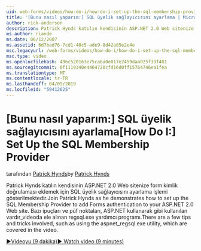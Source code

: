 ```yaml
---
uid: web-forms/videos/how-do-i/how-do-i-set-up-the-sql-membership-provider
title: '[Bunu nasıl yaparım:] SQL üyelik sağlayıcısını ayarlama | Microsoft Docs'
author: rick-anderson
description: Patrick Hynds katılın kendisinin ASP.NET 2.0 Web sitenize form kimlik doğrulaması eklemek için SQL üyelik sağlayıcısını ayarlama işlemi gösterilmektedir. Birkaç ipucu vardır...
ms.author: riande
ms.date: 06/12/2007
ms.assetid: 6d7bad76-7cd1-40c5-ade9-8d42a85e2e4e
msc.legacyurl: /web-forms/videos/how-do-i/how-do-i-set-up-the-sql-membership-provider
msc.type: video
ms.openlocfilehash: 496c520163e75ca6a0e017e2459daa025f33f481
ms.sourcegitcommit: 0f1119340e4464720cfd16d0ff15764746ea1fea
ms.translationtype: MT
ms.contentlocale: tr-TR
ms.lasthandoff: 04/09/2019
ms.locfileid: "59412625"
---
```

# <a name="how-do-i-set-up-the-sql-membership-provider"></a><span data-ttu-id="a9ca3-104">[Bunu nasıl yaparım:] SQL üyelik sağlayıcısını ayarlama</span><span class="sxs-lookup"><span data-stu-id="a9ca3-104">[How Do I:] Set Up the SQL Membership Provider</span></span>

<span data-ttu-id="a9ca3-105">tarafından [Patrick Hynds](https://twitter.com/patrickhynds)</span><span class="sxs-lookup"><span data-stu-id="a9ca3-105">by [Patrick Hynds](https://twitter.com/patrickhynds)</span></span>

<span data-ttu-id="a9ca3-106">Patrick Hynds katılın kendisinin ASP.NET 2.0 Web sitenize form kimlik doğrulaması eklemek için SQL üyelik sağlayıcısını ayarlama işlemi gösterilmektedir.</span><span class="sxs-lookup"><span data-stu-id="a9ca3-106">Join Patrick Hynds as he demonstrates how to set up the SQL Membership Provider to add Forms authentication to your ASP.NET 2.0 Web site.</span></span> <span data-ttu-id="a9ca3-107">Bazı ipuçları ve püf noktaları, ASP.NET kullanarak gibi kullanılan vardır\_videoda ele alınan regsql.exe yardımcı programı.</span><span class="sxs-lookup"><span data-stu-id="a9ca3-107">There are a few tips and tricks involved, such as using the aspnet\_regsql.exe utility, which are covered in the video.</span></span>

[<span data-ttu-id="a9ca3-108">&#9654;Videoyu (9 dakika)</span><span class="sxs-lookup"><span data-stu-id="a9ca3-108">&#9654; Watch video (9 minutes)</span></span>](https://channel9.msdn.com/Blogs/ASP-NET-Site-Videos/how-do-i-set-up-the-sql-membership-provider)
